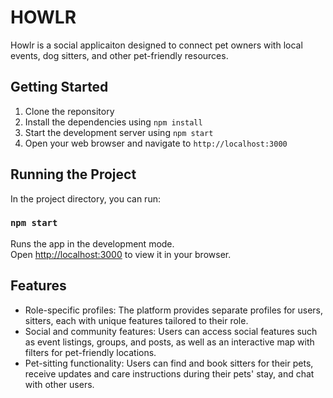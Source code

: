 # HOWLR

Howlr is a social applicaiton designed to connect pet owners with local events, dog sitters, and other pet-friendly resources.

## Getting Started

1. Clone the reponsitory
2. Install the dependencies using `npm install`
3. Start the development server using `npm start`
4. Open your web browser and navigate to `http://localhost:3000`

## Running the Project

In the project directory, you can run:

### `npm start`

Runs the app in the development mode.\
Open [http://localhost:3000](http://localhost:3000) to view it in your browser.

## Features

- Role-specific profiles: The platform provides separate profiles for users, sitters, each with unique features tailored to their role.
- Social and community features: Users can access social features such as event listings, groups, and posts, as well as an interactive map with filters for pet-friendly locations.
- Pet-sitting functionality: Users can find and book sitters for their pets, receive updates and care instructions during their pets' stay, and chat with other users.
